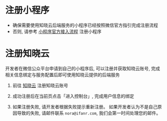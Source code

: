 # 注册小程序
* 确保需要使用知晓云后端服务的小程序已经按照微信官方指引完成注册流程
* 否则, 请参考 [小程序官方接入流程](https://mp.weixin.qq.com/cgi-bin/wx) 注册小程序

# 注册知晓云

开发者在微信公众平台申请到自己的小程序后, 可以注册并获取知晓云账号, 完成相关信息绑定与服务配置后即可使用知晓云提供的后端服务

1. 前往 [知晓云](https://sso.ifanr.com/hydrogen//) 注册知晓云账号

2. 成功注册后在当前页点击「进入控制台」, 完成用户信息的绑定

3. 如果注册失败, 请开发者根据失败提示重新注册。 如果开发者认为不是自己原因导致的失败, 请邮件联系 `nora@ifanr.com`, 我们会第一时间处理您的邮件。

   ​

